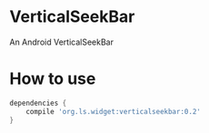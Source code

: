 # VerticalSeekBar
An Android VerticalSeekBar
# How to use
```gradle
dependencies {
    compile 'org.ls.widget:verticalseekbar:0.2'
}
```
